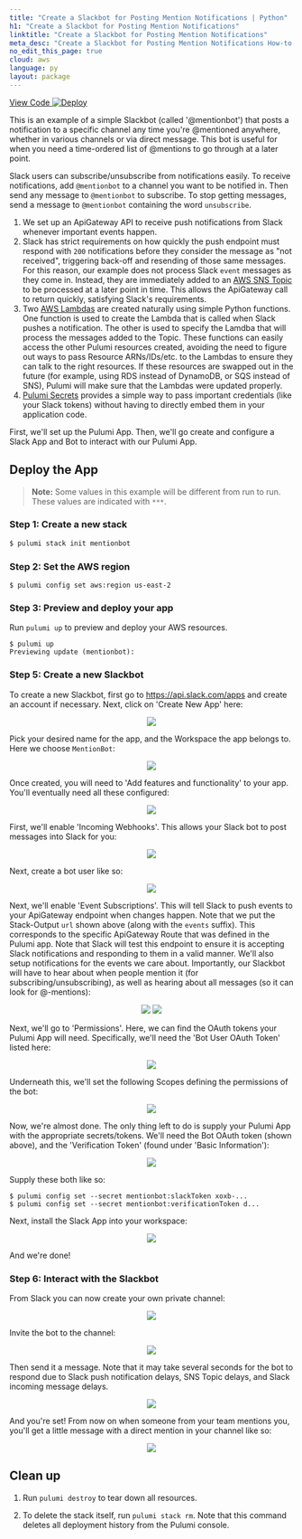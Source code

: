 ```yaml
---
title: "Create a Slackbot for Posting Mention Notifications | Python"
h1: "Create a Slackbot for Posting Mention Notifications"
linktitle: "Create a Slackbot for Posting Mention Notifications"
meta_desc: "Create a Slackbot for Posting Mention Notifications How-to Guide using Python"
no_edit_this_page: true
cloud: aws
language: py
layout: package
---
```


<!-- WARNING: this page was generated by a tool. Do not edit it by hand. -->
<!-- To change it, please see https://github.com/pulumi/docs/tree/master/tools/mktutorial. -->

<p class="mb-4 flex">
    <a class="flex flex-wrap items-center rounded-md font-display text-lg text-white bg-blue-600 border-2 border-blue-600 px-2 mr-2 whitespace-no-wrap hover:text-white" style="height: 45px;" href="https://github.com/pulumi/examples/tree/master/aws-py-slackbot" target="_blank">
        <span><i class="fab fa-github pr-2"></i> View Code</span>
    </a>
    <a href="https://app.pulumi.com/new?template=https://github.com/pulumi/examples/blob/master/aws-py-slackbot/README.md#gh-dark-mode-only" target="_blank">
        <img src="https://get.pulumi.com/new/button.svg" alt="Deploy">
    </a>
</p>


This is an example of a simple Slackbot (called '@mentionbot') that posts a notification to a specific channel any time you're @mentioned anywhere, whether in various channels or via direct message. This bot is useful for when you need a time-ordered list of @mentions to go through at a later point.

Slack users can subscribe/unsubscribe from notifications easily.  To receive notifications, add `@mentionbot` to a channel you want to be notified in.  Then send any message to `@mentionbot` to subscribe.  To stop getting messages, send a message to `@mentionbot` containing the word `unsubscribe`.

1. We set up an ApiGateway API to receive push notifications from Slack whenever important events happen.
2. Slack has strict requirements on how quickly the push endpoint must respond with `200` notifications before they consider the message as "not received", triggering back-off and resending of those same messages.  For this reason, our example does not process Slack `event` messages as they come in.  Instead, they are immediately added to an [AWS SNS Topic](https://aws.amazon.com/sns/) to be processed at a later point in time. This allows the ApiGateway call to return quickly, satisfying Slack's requirements.
3. Two [AWS Lambdas](https://aws.amazon.com/lambda/) are created naturally using simple Python functions.  One function is used to create the Lambda that is called when Slack pushes a notification.  The other is used to specify the Lamdba that will process the messages added to the Topic.  These functions can easily access the other Pulumi resources created, avoiding the need to figure out ways to pass Resource ARNs/IDs/etc. to the Lambdas to ensure they can talk to the right resources.  If these resources are swapped out in the future (for example, using RDS instead of DynamoDB, or SQS instead of SNS), Pulumi will make sure that the Lambdas were updated properly.
4. [Pulumi Secrets](https://www.pulumi.com/docs/intro/concepts/secrets/) provides a simple way to pass important credentials (like your Slack tokens) without having to directly embed them in your application code.

First, we'll set up the Pulumi App.  Then, we'll go create and configure a Slack App and Bot to interact with our Pulumi App.

## Deploy the App

> **Note:** Some values in this example will be different from run to run.  These values are indicated
with `***`.

### Step 1: Create a new stack

```bash
$ pulumi stack init mentionbot
```

### Step 2: Set the AWS region

```
$ pulumi config set aws:region us-east-2
```

### Step 3: Preview and deploy your app

Run `pulumi up` to preview and deploy your AWS resources.

```
$ pulumi up
Previewing update (mentionbot):
```

### Step 5: Create a new Slackbot

To create a new Slackbot, first go to https://api.slack.com/apps and create an account if necessary.  Next, click on 'Create New App' here:

<p align=center>
<img src=https://user-images.githubusercontent.com/4564579/55648728-e7127180-5795-11e9-9ddf-849d789ea05b.png>
</p>

Pick your desired name for the app, and the Workspace the app belongs to.  Here we choose `MentionBot`:

<p align=center>
<img src=https://user-images.githubusercontent.com/4564579/55648747-f7c2e780-5795-11e9-9f95-e715ba76b7c8.png>
</p>

Once created, you will need to 'Add features and functionality' to your app. You'll eventually need all these configured:

<p align=center>
<img src=https://user-images.githubusercontent.com/4564579/55648788-15904c80-5796-11e9-9c6c-27f68c900f13.png>
</p>

First, we'll enable 'Incoming Webhooks'.  This allows your Slack bot to post messages into Slack for you:

<p align=center>
<img src=https://user-images.githubusercontent.com/4564579/55648806-22ad3b80-5796-11e9-8dfd-ba86b7ba9351.png>
</p>

Next, create a bot user like so:

<p align=center>
<img src=https://user-images.githubusercontent.com/4564579/55648827-32c51b00-5796-11e9-9abc-086a3760f6af.png>
</p>

Next, we'll enable 'Event Subscriptions'.  This will tell Slack to push events to your ApiGateway endpoint when changes happen.  Note that we put the Stack-Output `url` shown above (along with the `events` suffix).  This corresponds to the specific ApiGateway Route that was defined in the Pulumi app. Note that Slack will test this endpoint to ensure it is accepting Slack notifications and responding to them in a valid manner.  We'll also setup notifications for the events we care about.  Importantly, our Slackbot will have to hear about when people mention it (for subscribing/unsubscribing), as well as hearing about all messages (so it can look for @-mentions):

<p align=center>
<img src=https://user-images.githubusercontent.com/4564579/55648880-58522480-5796-11e9-95fd-edfc9d12c381.png>
<img src=https://user-images.githubusercontent.com/4564579/55648902-63a55000-5796-11e9-8cf6-8e8f4909d600.png>
</p>

Next, we'll go to 'Permissions'.  Here, we can find the OAuth tokens your Pulumi App will need.  Specifically, we'll need the 'Bot User OAuth Token' listed here:

<p align=center>
<img src=https://user-images.githubusercontent.com/4564579/55648951-7fa8f180-5796-11e9-81ba-b45d7ebc4bb7.png>
</p>

Underneath this, we'll set the following Scopes defining the permissions of the bot:

<p align=center>
   <img src=https://user-images.githubusercontent.com/4564579/55647362-55edcb80-5792-11e9-8f60-ae5261fa9c9a.png>
</p>

Now, we're almost done.  The only thing left to do is supply your Pulumi App with the appropriate secrets/tokens.  We'll need the Bot OAuth token (shown above), and the 'Verification Token' (found under 'Basic Information'):

<p align=center>
   <img src=https://user-images.githubusercontent.com/4564579/55647507-af55fa80-5792-11e9-80bf-b07b894d996f.png>
</p>

Supply these both like so:

```
$ pulumi config set --secret mentionbot:slackToken xoxb-...
$ pulumi config set --secret mentionbot:verificationToken d...
```

Next, install the Slack App into your workspace:

<p align=center>
   <img src=https://user-images.githubusercontent.com/4564579/55647599-eaf0c480-5792-11e9-88c5-83daefb32580.png>
</p>

And we're done!

### Step 6: Interact with the Slackbot

From Slack you can now create your own private channel:

<p align=center>
<img src=https://user-images.githubusercontent.com/4564579/55647696-2ab7ac00-5793-11e9-8165-5672146036d3.png>
</p>

Invite the bot to the channel:

<p align=center>
<img src=https://user-images.githubusercontent.com/4564579/55647722-40c56c80-5793-11e9-8a97-5ce087d2bfe3.png>
</p>

Then send it a message.  Note that it may take several seconds for the bot to respond due to Slack push notification delays, SNS Topic delays, and Slack incoming message delays.

<p align=center>
<img src=https://user-images.githubusercontent.com/4564579/55648466-3e641200-5795-11e9-9917-e64cdf45b63e.png>
</p>

And you're set!  From now on when someone from your team mentions you, you'll get a little message with a direct mention in your channel like so:

<p align=center>
<img src=https://user-images.githubusercontent.com/4564579/55648631-b0d4f200-5795-11e9-886a-8ce0f932e9f1.png>
</p>

## Clean up

1.  Run `pulumi destroy` to tear down all resources.

1.  To delete the stack itself, run `pulumi stack rm`. Note that this command deletes all deployment history from the Pulumi console.

